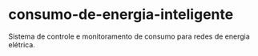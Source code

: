 # consumo-de-energia-inteligente
Sistema de controle e monitoramento de consumo para redes de energia elétrica.

